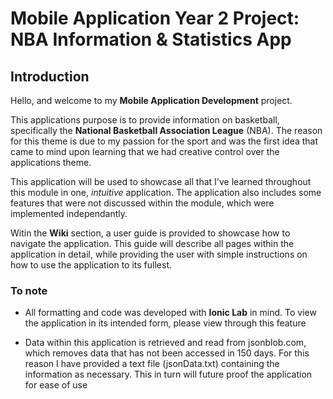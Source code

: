 # Mobile Application Year 2 Project: NBA Information &amp; Statistics App 

## Introduction

Hello, and welcome to my **Mobile Application Development** project. 

This applications purpose is to provide information on basketball, specifically the **National Basketball Association League** (NBA). The reason for this theme is due to my passion for the sport and was the first idea that came to mind upon learning that we had creative control over the applications theme.

This application will be used to showcase all that I've learned throughout this module in one, _intuitive_ application. The application also includes some features that were not discussed within the module, which were implemented independantly.

Witin the **Wiki** section, a user guide is provided to showcase how to navigate the application. This guide will describe all pages within the application in detail, while providing the user with simple instructions on how to use the application to its fullest.

 ### To note

- All formatting and code was developed with **Ionic Lab** in mind. To view the application in its intended form, please view through this feature

- Data within this application is retrieved and read from jsonblob.com, which removes data that has not been accessed in 150 days. For this reason I have provided a text file (jsonData.txt) containing the information as necessary. This in turn will future proof the application for ease of use
